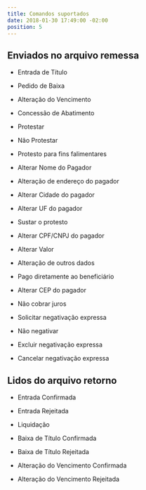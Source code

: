 ```yaml
---
title: Comandos suportados
date: 2018-01-30 17:49:00 -02:00
position: 5
---
```


## Enviados no arquivo remessa

* Entrada de Título

* Pedido de Baixa

* Alteração do Vencimento

* Concessão de Abatimento

* Protestar

* Não Protestar

* Protesto para fins falimentares

* Alterar Nome do Pagador

* Alteração de endereço do pagador

* Alterar Cidade do pagador

* Alterar UF do pagador

* Sustar o protesto

* Alterar CPF/CNPJ do pagador

* Alterar Valor

* Alteração de outros dados

* Pago diretamente ao beneficiário

* Alterar CEP do pagador

* Não cobrar juros

* Solicitar negativação expressa

* Não negativar

* Excluir negativação expressa

* Cancelar negativação expressa

## Lidos do arquivo retorno

* Entrada Confirmada

* Entrada Rejeitada

* Liquidação

* Baixa de Título Confirmada

* Baixa de Título Rejeitada

* Alteração do Vencimento Confirmada

* Alteração do Vencimento Rejeitada